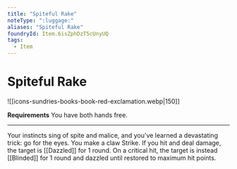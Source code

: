```yaml
---
title: "Spiteful Rake"
noteType: ":luggage:"
aliases: "Spiteful Rake"
foundryId: Item.6isZphDzT5cUnyUQ
tags:
  - Item
---
```


# Spiteful Rake
![[icons-sundries-books-book-red-exclamation.webp|150]]

**Requirements** You have both hands free.

* * *

Your instincts sing of spite and malice, and you've learned a devastating trick: go for the eyes. You make a claw Strike. If you hit and deal damage, the target is [[Dazzled]] for 1 round. On a critical hit, the target is instead [[Blinded]] for 1 round and dazzled until restored to maximum hit points.
